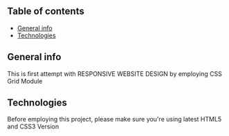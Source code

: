 ## Table of contents

- [General info](#general-info)
- [Technologies](#technologies)


## General info

This is first attempt with RESPONSIVE WEBSITE DESIGN by employing CSS Grid Module

## Technologies

Before employing this project, please make sure you're using latest HTML5 and CSS3 Version 
